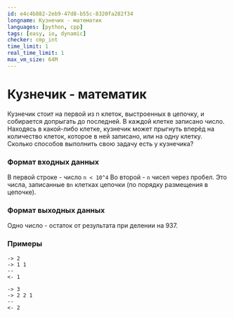 ```yaml
---
id: e4c4b882-2eb9-47d8-b55c-8320fa282f34
longname: Кузнечик - математик
languages: [python, cpp]
tags: [easy, io, dynamic]
checker: cmp_int
time_limit: 1
real_time_limit: 1
max_vm_size: 64M
---
```


<h1>Кузнечик - математик</h1>

Кузнечик стоит на первой из n клеток, выстроенных в цепочку, и собирается допрыгать до последней. 
В каждой клетке записано число. Находясь в какой-либо клетке, кузнечик может прыгнуть вперёд на количество клеток, которое в ней записано, или на одну клетку. 
Сколько способов выполнить свою задачу есть у кузнечика?

### Формат входных данных

В первой строке - число `n < 10^4`
Во второй - `n` чисел через пробел. Это числа, записанные в`n` клетках цепочки (по порядку размещения в цепочке).

### Формат выходных данных

Одно число - остаток от результата при делении на 937.

### Примеры

```
-> 2
-> 1 1
--
<- 1
```

```
-> 3
-> 2 2 1
--
<- 2
```
